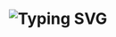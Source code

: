 <h1 align="center">
  <img src="https://readme-typing-svg.herokuapp.com?font=Fira+Code&size=50&pause=5&color=00F7FF&center=true&vCenter=true&width=650&lines=👑+Astro+Bot+en+desarrollo...🔥" alt="Typing SVG">
</h1>